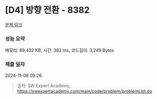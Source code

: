 # [D4] 방향 전환 - 8382 

[문제 링크](https://swexpertacademy.com/main/code/problem/problemDetail.do?contestProbId=AWyNQrCahHcDFAVP) 

### 성능 요약

메모리: 89,432 KB, 시간: 382 ms, 코드길이: 3,249 Bytes

### 제출 일자

2024-11-08 09:26



> 출처: SW Expert Academy, https://swexpertacademy.com/main/code/problem/problemList.do